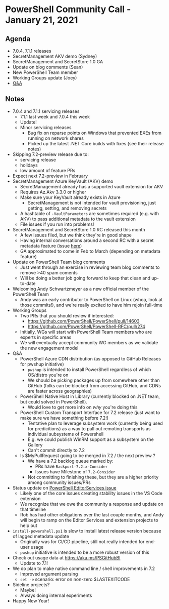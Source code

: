 
# PowerShell Community Call - January 21, 2021

## Agenda

* 7.0.4, 7.1.1 releases
* SecretManagement AKV demo (Sydney)
* SecretManagement and SecretStore 1.0 GA
* Update on blog comments (Sean)
* New PowerShell Team member
* Working Groups update (Joey)
* [Q&A](https://github.com/PowerShell/PowerShell-RFC/issues/275)

## Notes

* 7.0.4 and 7.1.1 servicing releases
  * 7.1.1 last week and 7.0.4 this week
  * Update!
  * Minor servicing releases
    * Bug fix on reparse points on Windows that prevented EXEs from running on
      network shares
    * Picked up the latest .NET Core builds with fixes (see their release notes)
* Skipping 7.2-preview release due to:
  * servicing release
  * holidays
  * low amount of feature PRs
* Expect next 7.2-preview in February
* SecretManagement Azure KeyVault (AKV) demo
  * SecretManagement already has a supported vault extension for AKV
  * Requires Az.Akv 3.3.0 or higher
  * Make sure your KeyVault already exists in Azure
    * SecretManagement is not intended for vault provisioning,
      just getting, setting, and removing secrets
  * A hashtable of `-VaultParameters` are sometimes required (e.g. with AKV) to
    pass additional metadata to the vault extension
  * File issues if you run into problems!
* SecretManagement and SecretStore 1.0 RC released this month
  * A few issues filed, but we think they're in good shape
  * Having internal conversations around a second RC with a secret metadata
    feature (issue [here](https://github.com/PowerShell/SecretManagement/issues/46))
  * GA approximated to come in Feb to March (depending on metadata feature)
* Update on PowerShell Team blog comments
  * Just went through an exercise in reviewing team blog comments to remove
    \>40 spam coments
  * Will be doing a better job going forward to keep that clean and up-to-date
* Welcoming Andy Schwartzmeyer as a new official member of the PowerShell Team
  * Andy was an early contributor to PowerShell on Linux (whoa, look at those commits!),
    and we're really excited to have him rejoin full-time
* Working Groups
  * Two PRs that you should review if interested:
    * https://github.com/PowerShell/PowerShell/pull/14603
    * https://github.com/PowerShell/PowerShell-RFC/pull/274
  * Initially, WGs will start with PowerShell Team members who are experts in
    specific areas
  * We will eventually accept community WG members as we validate the new
    engagement model
* Q&A
  * PowerShell Azure CDN distribution (as opposed to GitHub Releases for pwshup initiative)
    * `pwshup` is intended to install PowerShell regardless of which OS/distro you're on
    * We should be picking packages up from somewhere other than GitHub
      (folks can be blocked from accessing GitHub, and CDNs are faster across geographies)
  * PowerShell Native Host in Library (currently blocked on .NET team, but could solved in PowerShell).
    * Would love to get more info on *why* you're doing this
  * PowerShell Custom Transport Interface for 7.2 release (just want to make sure we have something before 7.2!)
    * Tentative plan to leverage subsystem work (currently being used for predicitions)
      as a way to pull out remoting transports as individual subsystems of Powershell
    * E.g. we could publish WinRM support as a subsystem on the Gallery
    * Can't commit directly to 7.2
  * Is $MyPullRequest going to be merged in 7.2 / the next preview ?
    * We have a 7.2 backlog queue marked by:
      * PRs have `Backport-7.2.x-Consider`
      * Issues have Milestone of `7.2-Consider`
    * Not committing to finishing these, but they are a higher priority among community issues/PRs
* Status update on [PowerShell EditorServices issue](https://github.com/PowerShell/PowerShellEditorServices/issues/1295#issuecomment-762935794)
  * Likely one of the core issues creating stability issues in the VS Code extension
  * We recognize that we owe the community a response and update on that timeline
  * Rob has had other obligations over the last couple months,
    and Andy will begin to ramp on the Editor Services and extension projects to help out
* `install-powershell.ps1` is slow to install latest release version because of lagged metadata update
  * Originally was for CI/CD pipeline, still not really intended for end-user usage
  * `pwshup` initiative is intended to be a more robust version of this
* Check out usage data at https://aka.ms/PSGitHubBI
  * Update to 7.1!
* We do plan to make native command line / shell improvements in 7.2
  * Improved argument parsing
  * `set -e` scenario: error on non-zero $LASTEXITCODE
* Sideline projects?
  * Maybe!
  * Always doing internal experiments
* Happy New Year!
